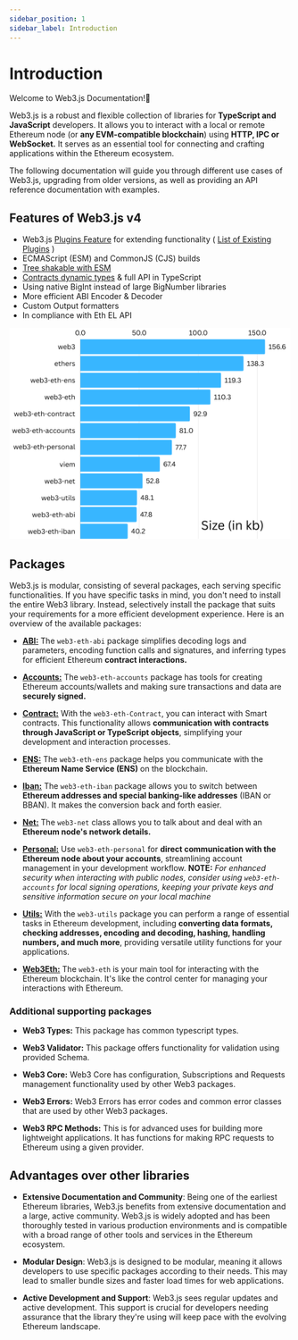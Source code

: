 ```yaml
---
sidebar_position: 1
sidebar_label: Introduction
---
```


# Introduction

Welcome to Web3.js Documentation!👋

Web3.js is a robust and flexible collection of libraries for **TypeScript and JavaScript** developers. It allows you to interact with a local or remote Ethereum node (or **any EVM-compatible blockchain**) using **HTTP, IPC or WebSocket.** It serves as an essential tool for connecting and crafting applications within the Ethereum ecosystem.

The following documentation will guide you through different use cases of Web3.js, upgrading from older versions, as well as providing an API reference documentation with examples.

## Features of Web3.js v4

-    Web3.js [Plugins Feature](/guides/web3_plugin_guide/) for extending functionality ( [List of Existing Plugins](https://web3js.org/plugins) )
-    ECMAScript (ESM) and CommonJS (CJS) builds 
-    [Tree shakable with ESM](/guides/advanced/tree_shaking)
-    [Contracts dynamic types](/guides/smart_contracts/infer_contract_types/) & full API in TypeScript
-    Using native BigInt instead of large BigNumber libraries
-    More efficient ABI Encoder & Decoder
-    Custom Output formatters
-    In compliance with Eth EL API

![Comparison of various package sizes](PackageSizeComparison.png)

## Packages

Web3.js is modular, consisting of several packages, each serving specific functionalities. If you have specific tasks in mind, you don't need to install the entire Web3 library. Instead, selectively install the package that suits your requirements for a more efficient development experience. Here is an overview of the available packages:

- [**ABI:**](/libdocs/ABI) The `web3-eth-abi` package simplifies decoding logs and parameters, encoding function calls and signatures, and inferring types for efficient Ethereum **contract interactions.**

- [**Accounts:**](/libdocs/Accounts) The `web3-eth-accounts` package has tools for creating Ethereum accounts/wallets and making sure transactions and data are **securely signed.**

- [**Contract:**](/libdocs/Contract) With the `web3-eth-Contract`, you can interact with Smart contracts. This functionality allows **communication with contracts through JavaScript or TypeScript objects**, simplifying your development and interaction processes.

- [**ENS:**](/libdocs/ENS) The `web3-eth-ens` package helps you communicate with the **Ethereum Name Service (ENS)** on the blockchain.

- [**Iban:**](/libdocs/Iban) The `web3-eth-iban` package allows you to switch between **Ethereum addresses and special banking-like addresses** (IBAN or BBAN). It makes the conversion back and forth easier.

- [**Net:**](/libdocs/Net) The `web3-net` class allows you to talk about and deal with an **Ethereum node's network details.**

- [**Personal:**](/libdocs/Personal) Use `web3-eth-personal` for **direct communication with the Ethereum node about your accounts**, streamlining account management in your development workflow. 
    **NOTE:** *For enhanced security when interacting with public nodes, consider using `web3-eth-accounts` for local signing operations, keeping your private keys and sensitive information secure on your local machine*

- [**Utils:**](/libdocs/Utils) With the `web3-utils` package you can perform a range of essential tasks in Ethereum development, including **converting data formats, checking addresses, encoding and decoding, hashing, handling numbers, and much more**, providing versatile utility functions for your applications.

- [**Web3Eth:**](/libdocs/Web3Eth) The `web3-eth` is your main tool for interacting with the Ethereum blockchain. It's like the control center for managing your interactions with Ethereum.

### Additional supporting packages

- **Web3 Types:** This package has common typescript types. 

- **Web3 Validator:** This package offers functionality for validation using provided Schema. 

- **Web3 Core:** Web3 Core has configuration, Subscriptions and Requests management functionality used by other Web3 packages. 

- **Web3 Errors:** Web3 Errors has error codes and common error classes that are used by other Web3 packages. 

- **Web3 RPC Methods:** This is for advanced uses for building more lightweight applications. It has functions for making RPC requests to Ethereum using a given provider.

## Advantages over other libraries

- **Extensive Documentation and Community**: Being one of the earliest Ethereum libraries, Web3.js benefits from extensive documentation and a large, active community. Web3.js is widely adopted and has been thoroughly tested in various production environments and is compatible with a broad range of other tools and services in the Ethereum ecosystem.

- **Modular Design**: Web3.js is designed to be modular, meaning it allows developers to use specific packages according to their needs. This may lead to smaller bundle sizes and faster load times for web applications.

- **Active Development and Support**: Web3.js sees regular updates and active development. This support is crucial for developers needing assurance that the library they're using will keep pace with the evolving Ethereum landscape.